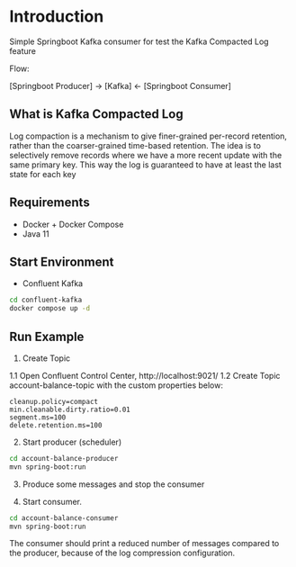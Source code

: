 # Introduction

Simple Springboot Kafka consumer for test the Kafka Compacted Log feature

Flow: 

[Springboot Producer] -> [Kafka] <- [Springboot Consumer]

## What is Kafka Compacted Log

Log compaction is a mechanism to give finer-grained per-record retention, rather than the coarser-grained time-based retention. The idea is to selectively remove records where we have a more recent update with the same primary key. This way the log is guaranteed to have at least the last state for each key


## Requirements
* Docker + Docker Compose
* Java 11

## Start Environment
* Confluent Kafka

```sh
cd confluent-kafka
docker compose up -d
```

## Run Example

1. Create Topic

1.1 Open Confluent Control Center, http://localhost:9021/
1.2 Create Topic account-balance-topic with the custom properties below:

```properties
cleanup.policy=compact
min.cleanable.dirty.ratio=0.01
segment.ms=100
delete.retention.ms=100
```

2. Start producer (scheduler)

```sh
cd account-balance-producer
mvn spring-boot:run

```

3. Produce some messages and stop the consumer

4. Start consumer.

```sh
cd account-balance-consumer
mvn spring-boot:run

```

The consumer should print a reduced number of messages compared to the producer, because of the log compression configuration.